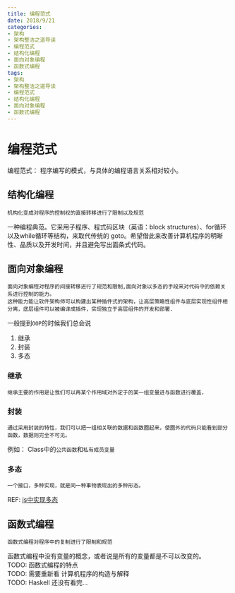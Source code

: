 ```yaml
---
title: 编程范式
date: 2018/9/21
categories: 
- 架构
- 架构整洁之道导读
- 编程范式
- 结构化编程
- 面向对象编程
- 函数式编程
tags: 
- 架构
- 架构整洁之道导读
- 编程范式
- 结构化编程
- 面向对象编程
- 函数式编程
---
```

# 编程范式
编程范式： 程序编写的模式，与具体的编程语言关系相对较小。

## 结构化编程
    机构化变成对程序的控制权的直接转移进行了限制以及规范
一种编程典范。它采用子程序、程式码区块（英语：block structures）、for循环以及while循环等结构，来取代传统的 goto。希望借此来改善计算机程序的明晰性、品质以及开发时间，并且避免写出面条式代码。
<!--more--> 
## 面向对象编程
    面向对象编程对程序的间接转移进行了规范和限制,面向对象以多态的手段来对代码中的依赖关系进行控制的能力。
    这种能力能让软件架构师可以构建出某种插件式的架构，让高层策略性组件与底层实现性组件相分离，底层组件可以被编译成插件，实现独立于高层组件的开发和部署.
一般提到`OOP`的时候我们总会说
1. 继承
2. 封装
3. 多态

### 继承
    继承主要的作用是让我们可以再某个作用域对外定于的某一组变量进与函数进行覆盖，

### 封装
    通过采用封装的特性，我们可以把一组相关联的数据和函数圈起来，使圈外的代码只能看到部分函数，数据则完全不可见。
例如： Class中的`公共函数`和`私有成员变量`

### 多态
    一个接口，多种实现，就是同一种事物表现出的多种形态。
REF: [js中实现多态](https://blog.csdn.net/xiebaochun/article/details/38749953)
## 函数式编程
    函数式编程对程序中的复制进行了限制和规范
函数式编程中没有变量的概念，或者说是所有的变量都是不可以改变的。  
TODO: 函数式编程的特点  
TODO: 需要重新看 计算机程序的构造与解释  
TODO: Haskell 还没有看完...  